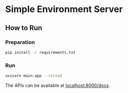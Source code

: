 # Simple Environment Server

## How to Run

### Preparation

```sh
pip install -r requirements.txt
```

### Run

```sh
uvicorn main:app --reload
```

The APIs can be available at <localhost:8000/docs>.